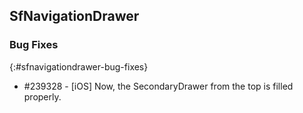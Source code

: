 ## SfNavigationDrawer

### Bug Fixes
{:#sfnavigationdrawer-bug-fixes}

* #239328 - [iOS] Now, the SecondaryDrawer from the top is filled properly.
